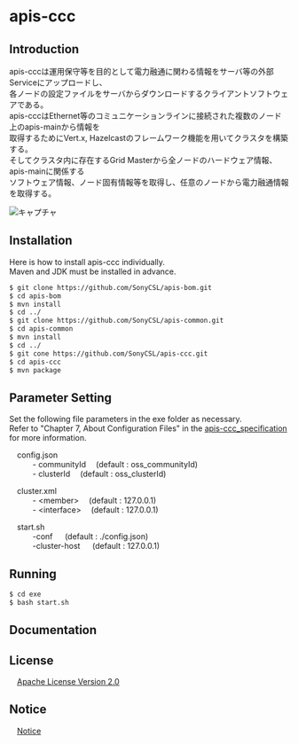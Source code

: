 # apis-ccc

## Introduction
apis-cccは運用保守等を目的として電力融通に関わる情報をサーバ等の外部Serviceにアップロードし、  
各ノードの設定ファイルをサーバからダウンロードするクライアントソフトウェアである。  
apis-cccはEthernet等のコミュニケーションラインに接続された複数のノード上のapis-mainから情報を  
取得するためにVert.x, Hazelcastのフレームワーク機能を用いてクラスタを構築する。  
そしてクラスタ内に存在するGrid Masterから全ノードのハードウェア情報、apis-mainに関係する  
ソフトウェア情報、ノード固有情報等を取得し、任意のノードから電力融通情報を取得する。  


![キャプチャ](https://user-images.githubusercontent.com/71874910/95824505-5f35fc00-0d6a-11eb-8eb5-90fe79539d8a.PNG)


## Installation
Here is how to install apis-ccc individually.  
Maven and JDK must be installed in advance.  

```bash
$ git clone https://github.com/SonyCSL/apis-bom.git
$ cd apis-bom
$ mvn install
$ cd ../
$ git clone https://github.com/SonyCSL/apis-common.git
$ cd apis-common
$ mvn install
$ cd ../
$ git cone https://github.com/SonyCSL/apis-ccc.git
$ cd apis-ccc
$ mvn package
```

## Parameter Setting
Set the following file parameters in the exe folder as necessary.   
Refer to "Chapter 7, About Configuration Files" in the [apis-ccc_specification](#anchor1) for more information.

&emsp;config.json   
&emsp;&emsp;&emsp;- communityId   &emsp;(default : oss_communityId)  
&emsp;&emsp;&emsp;- clusterId     &emsp;(default : oss_clusterId)  

&emsp;cluster.xml  
&emsp;&emsp;&emsp;- \<member\>  &emsp;(default : 127.0.0.1)  
&emsp;&emsp;&emsp;- \<interface\>  &emsp;(default : 127.0.0.1)  

&emsp;start.sh  
&emsp;&emsp;&emsp;-conf &emsp; (default : ./config.json)  
&emsp;&emsp;&emsp;-cluster-host &emsp; (default : 127.0.0.1)    


## Running

```bash
$ cd exe
$ bash start.sh
```

<a id="anchor1"></a>
## Documentation



## License
&emsp;[Apache License Version 2.0](https://github.com/SonyCSL/apis-ccc/blob/master/LICENSE)


## Notice
&emsp;[Notice](https://github.com/SonyCSL/apis-ccc/blob/master/NOTICE.md)
